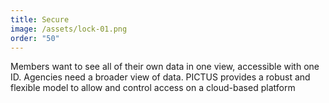 ```yaml
---
title: Secure
image: /assets/lock-01.png
order: "50"
---
```

Members want to see all of their own data in one view, accessible with one ID. Agencies need a broader view of data. PICTUS provides a robust and flexible model to allow and control access on a cloud-based platform